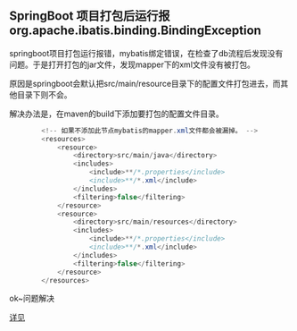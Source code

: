 ## SpringBoot 项目打包后运行报 org.apache.ibatis.binding.BindingException

springboot项目打包运行报错，mybatis绑定错误，在检查了db流程后发现没有问题。于是打开打包的jar文件，发现mapper下的xml文件没有被打包。

原因是springboot会默认把src/main/resource目录下的配置文件打包进去，而其他目录下则不会。

解决办法是，在maven的build下添加要打包的配置文件目录。

```java
        <!-- 如果不添加此节点mybatis的mapper.xml文件都会被漏掉。 -->
        <resources>
            <resource>
                <directory>src/main/java</directory>
                <includes>
                    <include>**/*.properties</include>
                    <include>**/*.xml</include>
                </includes>
                <filtering>false</filtering>
            </resource>
            <resource>
                <directory>src/main/resources</directory>
                <includes>
                    <include>**/*.properties</include>
                    <include>**/*.xml</include>
                </includes>
                <filtering>false</filtering>
            </resource>
        </resources>
```

ok~问题解决

[详见](https://www.cnblogs.com/wbxk/p/8482502.html)